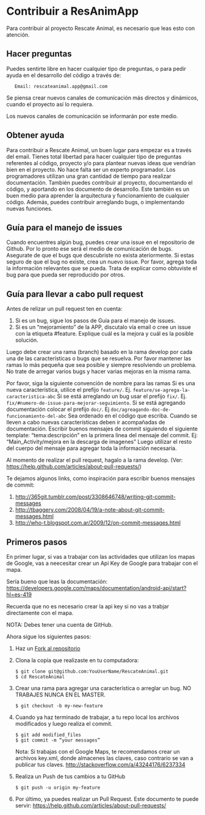 # Contribuir a ResAnimApp

Para contribuir al proyecto Rescate Animal, es necesario que leas esto con atención. 

## Hacer preguntas

Puedes sentirte libre en hacer cualquier tipo de preguntas, o para pedir ayuda en el desarrollo del código a través de:

       Email: rescateanimal.app@gmail.com
       
Se piensa crear nuevos canales de comunicación más directos y dinámicos, cuando el proyecto así lo requiera. 

Los nuevos canales de comunicación se informarán por este medio. 

## Obtener ayuda

Para contribuir a Rescate Animal, un buen lugar para empezar es a través del email. Tienes total libertad para hacer cualquier tipo de preguntas referentes al código, proyecto y/o para plantear nuevas ideas que vendrían bien en el proyecto. 
No hace falta ser un experto programador. Los programadores utilizan una gran cantidad de tiempo para realizar documentación. También puedes contribuir al proyecto, documentando el código, y aportando en los documento de desarrollo. Este también es un buen medio para aprender la arquitectura y funcionamiento de cualquier código. 
Además, puedes contribuir arreglando bugs, o implementando nuevas funciones. 

## Guía para el manejo de issues

Cuando encuentres algún bug, puedes crear una issue en el repositorio de Github. Por lo pronto ese será el medio de comunicación de bugs. 
Asegurate de que el bugs que descubriste no exista ateriormente.
Si estas seguro de que el bug no existe, crea un nuevo issue. Por favor, agrega toda la información relevantes que se pueda. Trata de explicar como obtuviste el bug para que pueda ser reproducido por otros. 

## Guía para llevar a cabo pull request

Antes de relizar un pull request ten en cuenta:
1. Si es un bug, sigue los pasos de Guía para el manejo de issues.
1. Si es un “mejoramiento” de la APP, discutalo vía email o cree un issue con la etiqueta #feature. Explique cuál es la mejora y cuál es la posible solución. 

Luego debe crear una rama (branch) basado en la rama develop por cada una de las características o bugs que se resuelva. Por favor mantener las ramas lo más pequeña que sea posible y siempre resolviendo un problema. No trate de arregar varios bugs y hacer varias mejoras en la misma rama.

Por favor, siga la siguiente convención de nombre para las ramas
Si es una nueva característica, utilice el prefijo `feature/`. Ej. `feature/se-agrega-la-caracteristica-abc`
Si se está arreglando un bug usar el prefijo `fix/`. Ej. `fix/#numero-de-issue-para-mejorar-seguimiento`.
Si se está agregando documentación colocar el prefijo `doc/`. Ej `doc/agreagando-doc-de-funcionamiento-del-abc`
Sea ordenado en el código que escriba. 
Cuando se lleven a cabo nuevas características deben ir acompañadas de documentación. 
Escribir buenos mensajes de commit siguiendo el siguiente template: “tema:descripción” en la primera linea del mensaje del commit. Ej: “Main_Activity/mejora en la descarga de imagenes”
Luego utilizar el resto del cuerpo del mensaje para agregar toda la información necesaria. 

Al momento de realizar el pull request, hagalo a la rama develop. (Ver: https://help.github.com/articles/about-pull-requests/)

Te dejamos algunos links, como inspiración para escribir buenos mensajes de commit:

1. http://365git.tumblr.com/post/3308646748/writing-git-commit-messages
1. http://tbaggery.com/2008/04/19/a-note-about-git-commit-messages.html
1. http://who-t.blogspot.com.ar/2009/12/on-commit-messages.html

## Primeros pasos
En primer lugar, si vas a trabajar con las actividades que utilizan los mapas de Google, vas a neecesitar crear un Api Key de Google para trabajar con el mapa. 

Sería bueno que leas la documentación:  https://developers.google.com/maps/documentation/android-api/start?hl=es-419

Recuerda que no es necesario crear la api key si no vas a trabjar directamente con el mapa. 

NOTA: Debes tener una cuenta de GitHub.

Ahora sigue los siguientes pasos:
1. Haz un [Fork al repositorio](https://help.github.com/articles/fork-a-repo/)
1. Clona la copia que realizaste en tu computadora:

       $ git clone git@github.com:YouUserName/RescateAnimal.git
       $ cd RescateAnimal

1. Crear una rama para agregar una característica o arreglar un bug. NO TRABAJES NUNCA EN EL MASTER.

       $ git checkout -b my-new-feature

4. Cuando ya haz terminado de trabajar, a  tu repo local los archivos modificados y luego realiza el commit. 

       $ git add modified_files
       $ git commit -m “your messages”

	Nota: Si trabajas con el Google Maps, te recomendamos crear un archivos key.xml, donde almacenes las claves, caso contrario se van a publicar tus claves.  http://stackoverflow.com/a/43244176/6237334

5. Realiza un Push de tus cambios a tu GitHub

       $ git push -u origin my-feature
		
6. Por último, ya puedes realizar un Pull Request. Este documento te puede servir: https://help.github.com/articles/about-pull-requests/